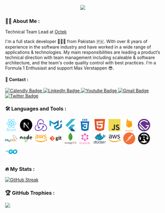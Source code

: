 <p align="center">
  <img src="https://capsule-render.vercel.app/api?type=waving&height=300&color=gradient&text=Hey%20There!%20👋&desc=Welcome,%20I'm%20Jazib%20Bashir%20&descSize=50&descAlign=50&descAlignY=60&fontAlignY=30"/>
</p>

### 👩‍💻  About Me :

Technical Team Lead at [Octek](https://octek.co/)

I'm a full stack developer 👨🏻‍💻 from Pakistan 🇵🇰. With over 8 years of experience in the software industry and have worked in a wide range of applications & technologies. My main responsibilities are leading a product’s technical direction with team management including scaleable & software architecture, and the team's code quality control with best practices. I'm a Formula 1 Enthusiast and support Max Verstappen 😎.

#### 🤙 Contact :
<div id="badges">
  <a href="https://calendly.com/jazibbashir/30min" target="_blank">
    <img src="https://img.shields.io/badge/Calendly-006BFF?style=for-the-badge&logo=calendly&logoColor=white" alt="Calendly Badge"/>
  </a>
  <a href="https://www.linkedin.com/in/jazib-bashir/" target="_blank">
    <img src="https://img.shields.io/badge/LinkedIn-blue?style=for-the-badge&logo=linkedin&logoColor=white" alt="LinkedIn Badge"/>
  </a>
  <a href="https://stackoverflow.com/users/3755509/jazib-bashir" target="_blank">
    <img src="https://img.shields.io/badge/Stack_Overflow-FE7A16?style=for-the-badge&logo=stack-overflow&logoColor=white" alt="Youtube Badge"/>
  </a>
  <a href="mailto:jazibbashir@gmail.com" target="_blank">
    <img src="https://img.shields.io/badge/Gmail-D14836?style=for-the-badge&logo=gmail&logoColor=white" alt="Gmail Badge"/>
  </a>
  <a href="https://x.com/JazibBashir" target="_blank">
    <img src="https://img.shields.io/badge/Twitter-blue?style=for-the-badge&logo=twitter&logoColor=white" alt="Twitter Badge"/>
  </a>
</div>

### 🛠  Languages and Tools :
<div>
  <img src="https://github.com/devicons/devicon/blob/master/icons/react/react-original-wordmark.svg" title="React" alt="React" width="40" height="40"/>&nbsp;
  <img src="https://github.com/devicons/devicon/blob/master/icons/nextjs/nextjs-original.svg" title="Next" alt="Next" width="40" height="40"/>&nbsp;
  <img src="https://github.com/devicons/devicon/blob/master/icons/redux/redux-original.svg" title="Redux" alt="Redux " width="40" height="40"/>&nbsp;
  <img src="https://github.com/devicons/devicon/blob/master/icons/materialui/materialui-original.svg" title="Material UI" alt="Material UI" width="40" height="40"/>&nbsp;
  <img src="https://github.com/devicons/devicon/blob/master/icons/flutter/flutter-original.svg" title="Flutter" alt="Flutter" width="40" height="40"/>&nbsp;
  <img src="https://github.com/devicons/devicon/blob/master/icons/css3/css3-plain-wordmark.svg"  title="CSS3" alt="CSS" width="40" height="40"/>&nbsp;
  <img src="https://github.com/devicons/devicon/blob/master/icons/html5/html5-original.svg" title="HTML5" alt="HTML" width="40" height="40"/>&nbsp;
  <img src="https://github.com/devicons/devicon/blob/master/icons/javascript/javascript-original.svg" title="JavaScript" alt="JavaScript" width="40" height="40"/>&nbsp;
  <img src="https://github.com/devicons/devicon/blob/master/icons/firebase/firebase-plain-wordmark.svg" title="Firebase" alt="Firebase" width="40" height="40"/>&nbsp;
  <img src="https://github.com/devicons/devicon/blob/master/icons/gatsby/gatsby-original.svg" title="Gatsby"  alt="Gatsby" width="40" height="40"/>&nbsp;
  <img src="https://github.com/devicons/devicon/blob/master/icons/mysql/mysql-original-wordmark.svg" title="MySQL"  alt="MySQL" width="40" height="40"/>&nbsp;
  <img src="https://github.com/devicons/devicon/blob/master/icons/nodejs/nodejs-original-wordmark.svg" title="NodeJS" alt="NodeJS" width="40" height="40"/>&nbsp;
  <img src="https://github.com/devicons/devicon/blob/master/icons/amazonwebservices/amazonwebservices-plain-wordmark.svg" title="AWS" alt="AWS" width="40" height="40"/>&nbsp;
  <img src="https://github.com/devicons/devicon/blob/master/icons/git/git-original-wordmark.svg" title="Git" **alt="Git" width="40" height="40"/>&nbsp;
  <img src="https://github.com/devicons/devicon/blob/master/icons/mongodb/mongodb-original-wordmark.svg" title="Mongo" **alt="Mongo" width="40" height="40"/>&nbsp;
  <img src="https://github.com/devicons/devicon/blob/master/icons/graphql/graphql-plain-wordmark.svg" title="GraphQL" **alt="GraphQL" width="40" height="40"/>&nbsp;
  <img src="https://github.com/devicons/devicon/blob/master/icons/docker/docker-original-wordmark.svg" title="GraphQL" **alt="GraphQL" width="40" height="40"/>&nbsp;
  <img src="https://github.com/devicons/devicon/blob/master/icons/amazonwebservices/amazonwebservices-original-wordmark.svg" title="GraphQL" **alt="GraphQL" width="40" height="40"/>&nbsp;
  <img src="https://github.com/devicons/devicon/blob/master/icons/postman/postman-original.svg" title="GraphQL" **alt="GraphQL" width="40" height="40"/>&nbsp;
  <img src="https://github.com/devicons/devicon/blob/master/icons/rust/rust-original.svg" title="GraphQL" **alt="GraphQL" width="40" height="40"/>&nbsp;
  <img src="https://github.com/devicons/devicon/blob/master/icons/go/go-original-wordmark.svg" title="GraphQL" **alt="GraphQL" width="40" height="40"/>&nbsp;
</div>

### 🔥  My Stats :
[![GitHub Streak](https://streak-stats.demolab.com?user=jazib-bashir&date_format=M%20j%5B%2C%20Y%5D)](https://git.io/streak-stats)


### 🏆 GitHub Trophies :
<img src="https://github-profile-trophy.vercel.app/?username=jazib-bashir" />
